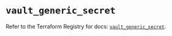 # `vault_generic_secret`

Refer to the Terraform Registry for docs: [`vault_generic_secret`](https://registry.terraform.io/providers/hashicorp/vault/3.25.0/docs/resources/generic_secret).
